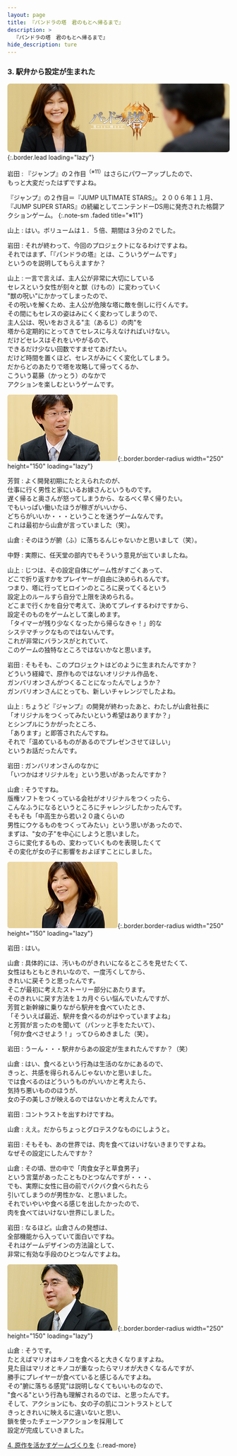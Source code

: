 ```yaml
---
layout: page
title: 『パンドラの塔　君のもとへ帰るまで』
description: >
  『パンドラの塔　君のもとへ帰るまで』
hide_description: ture
---
```


### 3. 駅弁から設定が生まれた

![](/interviews/jp/wii/sx3j/vol1/img/mainvisual3.jpg){:.border.lead loading="lazy"}

岩田
: 『ジャンプ』の２作目<sup>（※11）</sup>はさらにパワーアップしたので、<br>もっと大変だったはずですよね。

『ジャンプ』の２作目＝『JUMP ULTIMATE STARS』。２００６年１１月、『JUMP SUPER STARS』の続編としてニンテンドーDS用に発売された格闘アクションゲーム。
{:.note-sm .faded title="※11"}

山上
: はい。ボリュームは１．５倍、期間は３分の２でした。

岩田
: それが終わって、今回のプロジェクトになるわけですよね。<br>それではまず、「『パンドラの塔』とは、こういうゲームです」<br>というのを説明してもらえますか？

山上
: 一言で言えば、主人公が非常に大切にしている<br>セレスという女性が刻々と獣（けもの）に変わっていく<br>&quot;獣の呪い&quot;にかかってしまったので、<br>その呪いを解くため、主人公が危険な塔に敵を倒しに行くんです。<br>その間にもセレスの姿はみにくく変わってしまうので、<br>主人公は、呪いをおさえる&quot;主（あるじ）の肉&quot;を<br>塔から定期的にとってきてセレスに与えなければいけない。<br>だけどセレスはそれをいやがるので、<br>できるだけ少ない回数ですませてあげたい。<br>だけど時間を置くほど、セレスがみにくく変化してしまう。<br>だからどのあたりで塔を攻略して帰ってくるか、<br>こういう葛藤（かっとう）のなかで<br>アクションを楽しむというゲームです。

![](/interviews/jp/wii/sx3j/vol1/img/photo10.jpg){:.border.border-radius width="250" height="150" loading="lazy"}

芳賀
: よく開発初期にたとえられたのが、<br>仕事に行く男性と家にいるお嫁さんというものです。<br>遅く帰ると奥さんが怒ってしまうから、なるべく早く帰りたい。<br>でもいっぱい働いたほうが稼ぎがいいから、<br>どちらがいいか・・・ということを迷うゲームなんです。<br>これは最初から山倉が言っていました（笑）。

山倉
: そのほうが腑（ふ）に落ちるんじゃないかと思いまして（笑）。

中野
: 実際に、任天堂の部内でもそういう意見が出ていましたね。

山上
: じつは、その設定自体にゲーム性がすごくあって、<br>どこで折り返すかをプレイヤーが自由に決められるんです。<br>つまり、塔に行ってヒロインのところに戻ってくるという<br>設定上のルールすら自分で上限を決められる。<br>どこまで行くかを自分で考えて、決めてプレイするわけですから、<br>設定そのものをゲームとして楽しめます。<br>「タイマーが残り少なくなったから帰らなきゃ！」的な<br>システマチックなものではないんです。<br>これが非常にバランスがとれていて、<br>このゲームの独特なところではないかなと思います。

岩田
: そもそも、このプロジェクトはどのように生まれたんですか？<br>どういう経緯で、原作ものではないオリジナル作品を、<br>ガンバリオンさんがつくることになったんでしょうか？<br>ガンバリオンさんにとっても、新しいチャレンジでしたよね。

山上
: ちょうど『ジャンプ』の開発が終わったあと、わたしが山倉社長に<br>「オリジナルをつくってみたいという希望はありますか？」<br>とシンプルにうかがったところ、<br>「あります」と即答されたんですね。<br>それで「温めているものがあるのでプレゼンさせてほしい」<br>というお話だったんです。

岩田
: ガンバリオンさんのなかに<br>「いつかはオリジナルを」という思いがあったんですか？

山倉
: そうですね。<br>版権ソフトをつくっている会社がオリジナルをつくったら、<br>こんなふうになるというところにチャレンジしたかったんです。<br>そもそも「中高生から若い２０歳くらいの<br>男性にウケるものをつくってみたい」という思いがあったので、<br>まずは、"女の子"を中心にしようと思いました。<br>さらに変化するもの、変わっていくものを表現したくて<br>その変化が女の子に影響をおよぼすことにしました。

![](/interviews/jp/wii/sx3j/vol1/img/photo11.jpg){:.border.border-radius width="250" height="150" loading="lazy"}

岩田
: はい。

山倉
: 具体的には、汚いものがきれいになるところを見せたくて、<br>女性はもともときれいなので、一度汚くしてから、<br>きれいに戻そうと思ったんです。<br>そこが最初に考えたストーリー部分にあたります。<br>そのきれいに戻す方法を１カ月ぐらい悩んでいたんですが、<br>芳賀と新幹線に乗りながら駅弁を食べていたとき、<br>「そういえば最近、駅弁を食べるのがはやっていますよね」<br>と芳賀が言ったのを聞いて（パンッと手をたたいて）、<br>「何か食べさせよう！」ってひらめきました（笑）。

岩田
: うーん・・・駅弁からあの設定が生まれたんですか？（笑） 

山倉
: はい、食べるという行為は生活のなかにあるので、<br>きっと、共感を得られるんじゃないかと思いました。<br>では食べるのはどういうものがいいかと考えたら、<br>気持ち悪いもののほうが、<br>女の子の美しさが映えるのではないかと考えたんです。

岩田
: コントラストを出すわけですね。

山倉
: ええ。だからちょっとグロテスクなものにしようと。

岩田
: そもそも、あの世界では、肉を食べてはいけないきまりですよね。<br>なぜその設定にしたんですか？

山倉
: その頃、世の中で「肉食女子と草食男子」<br>という言葉があったこともひとつなんですが・・・、<br>でも、実際に女性に目の前でバクバク食べられたら<br>引いてしまうのが男性かな、と思いました。<br>それでいやいや食べる感じを出したかったので、<br>肉を食べてはいけない世界にしました。

岩田
: なるほど。山倉さんの発想は、<br>全部機能から入っていて面白いですね。<br>それはゲームデザインの方法論として、<br>非常に有効な手段のひとつなんですよね。

![](/interviews/jp/wii/sx3j/vol1/img/photo12.jpg){:.border.border-radius width="250" height="150" loading="lazy"}

山倉
: そうです。<br>たとえばマリオはキノコを食べると大きくなりますよね。<br>見た目はマリオとキノコが重なったらマリオが大きくなるんですが、<br>勝手にプレイヤーが食べていると感じるんですよね。<br>その&quot;腑に落ちる感覚&quot;は説明しなくてもいいものなので、<br>&quot;食べる&quot;という行為も理解されるのでは、と思ったんです。<br>そして、アクションにも、女の子の肌にコントラストとして<br>きっときれいに映えるに違いないと思い、<br>鎖を使ったチェーンアクションを採用して<br>設定が完成していきました。

[4. 原作を活かすゲームづくりを](4.md)
{:.read-more}

